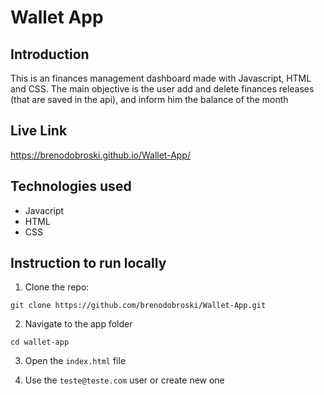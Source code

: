 # Wallet App

## Introduction

This is an finances management dashboard made with Javascript, HTML and CSS. The main objective is the user add and delete finances releases (that are saved in the api), and inform him the balance of the month

## Live Link

https://brenodobroski.github.io/Wallet-App/

## Technologies used

- Javacript
- HTML
- CSS

## Instruction to run locally

1. Clone the repo:

```
git clone https://github.com/brenodobroski/Wallet-App.git
```

2. Navigate to the app folder

```
cd wallet-app
```

3. Open the `index.html` file

4. Use the `teste@teste.com` user or create new one
